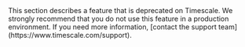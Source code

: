 <script>
    import { Highlight } from "$lib/components"
</script>

<Highlight type="deprecation">
This section describes a feature that is deprecated on Timescale. We strongly
recommend that you do not use this feature in a production environment. If you
need more information, [contact the support
team](https://www.timescale.com/support).
</Highlight>
